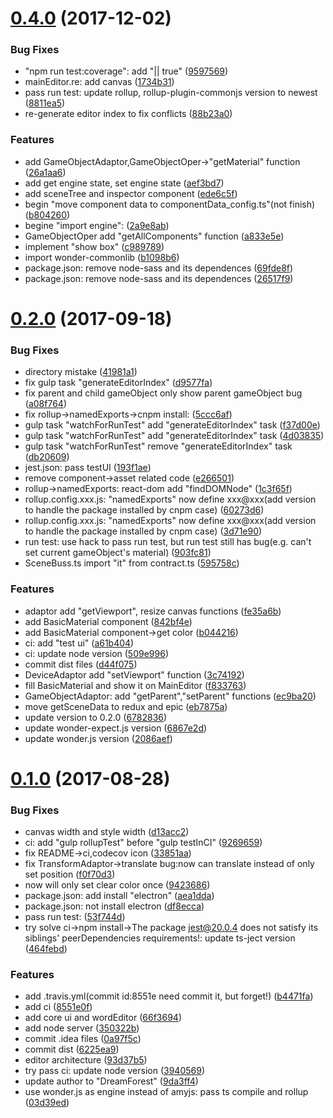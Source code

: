 <a name="0.4.0"></a>
# [0.4.0](https://github.com/DreamForeast/Wonder-Editor/compare/v0.3.0...v0.4.0) (2017-12-02)


### Bug Fixes

* "npm run test:coverage": add "|| true" ([9597569](https://github.com/DreamForeast/Wonder-Editor/commit/9597569))
* mainEditor.re: add canvas ([1734b31](https://github.com/DreamForeast/Wonder-Editor/commit/1734b31))
* pass run test: update rollup, rollup-plugin-commonjs version to newest ([8811ea5](https://github.com/DreamForeast/Wonder-Editor/commit/8811ea5))
* re-generate editor index to fix conflicts ([88b23a0](https://github.com/DreamForeast/Wonder-Editor/commit/88b23a0))


### Features

* add GameObjectAdaptor,GameObjectOper->"getMaterial" function ([26a1aa6](https://github.com/DreamForeast/Wonder-Editor/commit/26a1aa6))
* add get engine state, set engine state ([aef3bd7](https://github.com/DreamForeast/Wonder-Editor/commit/aef3bd7))
* add sceneTree and inspector component ([ede6c5f](https://github.com/DreamForeast/Wonder-Editor/commit/ede6c5f))
* begin "move component data to componentData_config.ts"(not finish) ([b804260](https://github.com/DreamForeast/Wonder-Editor/commit/b804260))
* begine "import engine": ([2a9e8ab](https://github.com/DreamForeast/Wonder-Editor/commit/2a9e8ab))
* GameObjectOper add "getAllComponents" function ([a833e5e](https://github.com/DreamForeast/Wonder-Editor/commit/a833e5e))
* implement "show box" ([c989789](https://github.com/DreamForeast/Wonder-Editor/commit/c989789))
* import wonder-commonlib ([b1098b6](https://github.com/DreamForeast/Wonder-Editor/commit/b1098b6))
* package.json: remove node-sass and its dependences ([69fde8f](https://github.com/DreamForeast/Wonder-Editor/commit/69fde8f))
* package.json: remove node-sass and its dependences ([26517f9](https://github.com/DreamForeast/Wonder-Editor/commit/26517f9))



<a name="0.2.0"></a>
# [0.2.0](https://github.com/DreamForeast/Wonder-Editor/compare/v0.1.0...v0.2.0) (2017-09-18)


### Bug Fixes

* directory mistake ([41981a1](https://github.com/DreamForeast/Wonder-Editor/commit/41981a1))
* fix gulp task "generateEditorIndex" ([d9577fa](https://github.com/DreamForeast/Wonder-Editor/commit/d9577fa))
* fix parent and child gameObject only show parent gameObject bug ([a08f764](https://github.com/DreamForeast/Wonder-Editor/commit/a08f764))
* fix rollup->namedExports->cnpm install: ([5ccc6af](https://github.com/DreamForeast/Wonder-Editor/commit/5ccc6af))
* gulp task "watchForRunTest" add "generateEditorIndex" task ([f37d00e](https://github.com/DreamForeast/Wonder-Editor/commit/f37d00e))
* gulp task "watchForRunTest" add "generateEditorIndex" task ([4d03835](https://github.com/DreamForeast/Wonder-Editor/commit/4d03835))
* gulp task "watchForRunTest" remove "generateEditorIndex" task ([db20609](https://github.com/DreamForeast/Wonder-Editor/commit/db20609))
* jest.json: pass testUI ([193f1ae](https://github.com/DreamForeast/Wonder-Editor/commit/193f1ae))
* remove component->asset related code ([e266501](https://github.com/DreamForeast/Wonder-Editor/commit/e266501))
* rollup->namedExports: react-dom add "findDOMNode" ([1c3f65f](https://github.com/DreamForeast/Wonder-Editor/commit/1c3f65f))
* rollup.config.xxx.js: "namedExports" now define xxx@xxx(add version to handle the package installed by cnpm case) ([60273d6](https://github.com/DreamForeast/Wonder-Editor/commit/60273d6))
* rollup.config.xxx.js: "namedExports" now define xxx@xxx(add version to handle the package installed by cnpm case) ([3d71e90](https://github.com/DreamForeast/Wonder-Editor/commit/3d71e90))
* run test: use hack to pass run test, but run test still has bug(e.g. can't set current gameObject's material) ([903fc81](https://github.com/DreamForeast/Wonder-Editor/commit/903fc81))
* SceneBuss.ts import "it" from contract.ts ([595758c](https://github.com/DreamForeast/Wonder-Editor/commit/595758c))


### Features

* adaptor add "getViewport", resize canvas functions ([fe35a6b](https://github.com/DreamForeast/Wonder-Editor/commit/fe35a6b))
* add BasicMaterial component ([842bf4e](https://github.com/DreamForeast/Wonder-Editor/commit/842bf4e))
* add BasicMaterial component->get color ([b044216](https://github.com/DreamForeast/Wonder-Editor/commit/b044216))
* ci: add "test ui" ([a61b404](https://github.com/DreamForeast/Wonder-Editor/commit/a61b404))
* ci: update node version ([509e996](https://github.com/DreamForeast/Wonder-Editor/commit/509e996))
* commit dist files ([d44f075](https://github.com/DreamForeast/Wonder-Editor/commit/d44f075))
* DeviceAdaptor add "setViewport" function ([3c74192](https://github.com/DreamForeast/Wonder-Editor/commit/3c74192))
* fill BasicMaterial and show it on MainEditor ([f833763](https://github.com/DreamForeast/Wonder-Editor/commit/f833763))
* GameObjectAdaptor: add "getParent","setParent" functions ([ec9ba20](https://github.com/DreamForeast/Wonder-Editor/commit/ec9ba20))
* move getSceneData to redux and epic ([eb7875a](https://github.com/DreamForeast/Wonder-Editor/commit/eb7875a))
* update version to 0.2.0 ([6782836](https://github.com/DreamForeast/Wonder-Editor/commit/6782836))
* update wonder-expect.js version ([6867e2d](https://github.com/DreamForeast/Wonder-Editor/commit/6867e2d))
* update wonder.js version ([2086aef](https://github.com/DreamForeast/Wonder-Editor/commit/2086aef))



<a name="0.1.0"></a>
# [0.1.0](https://github.com/DreamForeast/Wonder-Editor/compare/d13acc2...v0.1.0) (2017-08-28)


### Bug Fixes

* canvas width and style width ([d13acc2](https://github.com/DreamForeast/Wonder-Editor/commit/d13acc2))
* ci: add "gulp rollupTest" before "gulp testInCI" ([9269659](https://github.com/DreamForeast/Wonder-Editor/commit/9269659))
* fix README->ci,codecov icon ([33851aa](https://github.com/DreamForeast/Wonder-Editor/commit/33851aa))
* fix TransformAdaptor->translate bug:now can translate instead of only set position ([f0f70d3](https://github.com/DreamForeast/Wonder-Editor/commit/f0f70d3))
* now will only set clear color once ([9423686](https://github.com/DreamForeast/Wonder-Editor/commit/9423686))
* package.json: add install "electron" ([aea1dda](https://github.com/DreamForeast/Wonder-Editor/commit/aea1dda))
* package.json: not install electron ([df8ecca](https://github.com/DreamForeast/Wonder-Editor/commit/df8ecca))
* pass run test: ([53f744d](https://github.com/DreamForeast/Wonder-Editor/commit/53f744d))
* try solve ci->npm install->The package jest@20.0.4 does not satisfy its siblings' peerDependencies requirements!: update ts-ject version ([464febd](https://github.com/DreamForeast/Wonder-Editor/commit/464febd))


### Features

* add .travis.yml(commit id:8551e need commit it, but forget!) ([b4471fa](https://github.com/DreamForeast/Wonder-Editor/commit/b4471fa))
* add ci ([8551e0f](https://github.com/DreamForeast/Wonder-Editor/commit/8551e0f))
* add core ui and wordEditor ([66f3694](https://github.com/DreamForeast/Wonder-Editor/commit/66f3694))
* add node server ([350322b](https://github.com/DreamForeast/Wonder-Editor/commit/350322b))
* commit .idea files ([0a97f5c](https://github.com/DreamForeast/Wonder-Editor/commit/0a97f5c))
* commit dist ([6225ea9](https://github.com/DreamForeast/Wonder-Editor/commit/6225ea9))
* editor architecture ([93d37b5](https://github.com/DreamForeast/Wonder-Editor/commit/93d37b5))
* try pass ci: update node version ([3940569](https://github.com/DreamForeast/Wonder-Editor/commit/3940569))
* update author to "DreamForest" ([9da3ff4](https://github.com/DreamForeast/Wonder-Editor/commit/9da3ff4))
* use wonder.js as engine instead of amyjs: pass ts compile and rollup ([03d39ed](https://github.com/DreamForeast/Wonder-Editor/commit/03d39ed))



